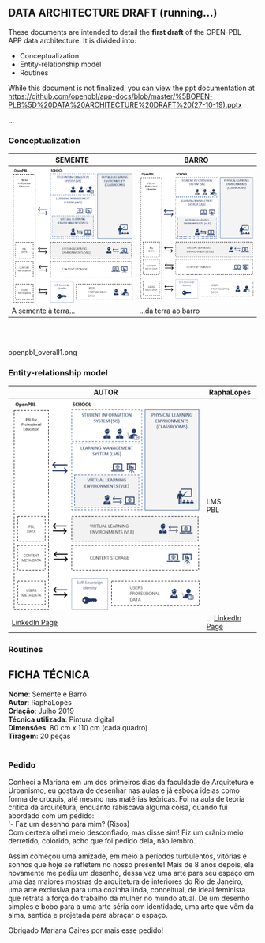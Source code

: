 ## DATA ARCHITECTURE DRAFT (running...) 

These documents are intended to detail the **first draft** of the OPEN-PBL APP data architecture. It is divided into:
* Conceptualization
* Entity-relationship model
* Routines

While this document is not finalized, you can view the ppt documentation at https://github.com/openpbl/app-docs/blob/master/%5BOPEN-PLB%5D%20DATA%20ARCHITECTURE%20DRAFT%20(27-10-19).pptx 

...
### Conceptualization


SEMENTE | BARRO
------------ | -------------
![Image1](/images/openpbl_overall1.png) | ![Image2](/openpbl_overall1.png)
A semente à terra... | ...da terra ao barro

<br><br>

openpbl_overall1.png


### Entity-relationship model

**AUTOR** | **RaphaLopes** 
------------ | -------------
![Image1](/images/openpbl_overall1.png) | LMS <br> PBL 
[LinkedIn Page](https://www.linkedin.com/company/openpbl) | ... [LinkedIn Page](https://www.linkedin.com/company/openpbl)


### Routines

## FICHA TÉCNICA 
**Nome**: Semente e Barro <br>
**Autor**: RaphaLopes <br>
**Criação**: Julho 2019  <br>
**Técnica utilizada**: Pintura digital <br>
**Dimensões**: 80 cm x 110 cm (cada quadro) <br>
**Tiragem**: 20 peças <br><br>

### Pedido
Conheci a Mariana em um dos primeiros dias da faculdade de Arquitetura e Urbanismo, eu gostava de desenhar nas aulas e já esboça ideias como forma de croquis, até mesmo nas matérias teóricas. Foi na aula de teoria crítica da arquitetura, enquanto rabiscava alguma coisa, quando fui abordado com um pedido:<br>
'- Faz um desenho para mim? (Risos)<br> 
Com certeza olhei meio desconfiado, mas disse sim! Fiz um crânio meio derretido, colorido, acho que foi pedido dela, não lembro. 

Assim começou uma amizade, em meio a períodos turbulentos, vitórias e sonhos que hoje se refletem no nosso presente! Mais de 8 anos depois, ela novamente me pediu um desenho, dessa vez uma arte para seu espaço em uma das maiores mostras de arquitetura de interiores do Rio de Janeiro, uma arte exclusiva para uma cozinha linda, conceitual, de ideal feminista que retrata a força do trabalho da mulher no mundo atual. De um desenho simples e bobo para a uma arte séria com identidade, uma arte que vêm da alma, sentida e projetada para abraçar o espaço. 

Obrigado Mariana Caires por mais esse pedido!


